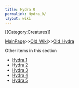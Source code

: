```yaml
---
title: Hydra 0
permalink: Hydra_0/
layout: wiki
---
```

[[Category:Creatures]]

[MainPage](/keeperrl_wiki/ "wikilink")>>[Old_Wiki](/keeperrl_wiki/Old_Wiki "wikilink")>>[Old_Hydra](/keeperrl_wiki/Old_Hydra "wikilink")

Other items in this section
-    [Hydra 1](/keeperrl_wiki/Hydra_1 "wikilink")
-    [Hydra 2](/keeperrl_wiki/Hydra_2 "wikilink")
-    [Hydra 3](/keeperrl_wiki/Hydra_3 "wikilink")
-    [Hydra 4](/keeperrl_wiki/Hydra_4 "wikilink")
-    [Hydra 5](/keeperrl_wiki/Hydra_5 "wikilink")
